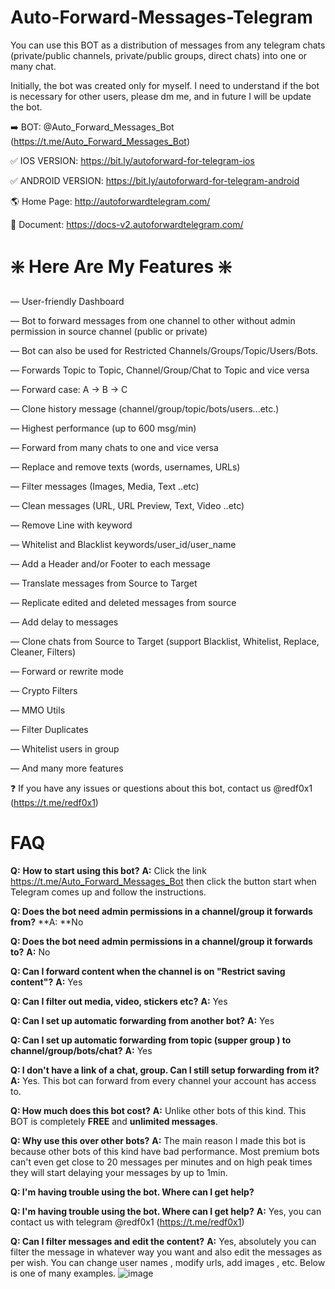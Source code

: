 # Auto-Forward-Messages-Telegram
You can use this BOT as a distribution of messages from any telegram chats (private/public channels, private/public groups, direct chats) into one or many chat.

Initially, the bot was created only for myself. I need to understand if the bot is necessary for other users, please dm me, and in future I will be update the bot.

➡️ BOT: @Auto_Forward_Messages_Bot (https://t.me/Auto_Forward_Messages_Bot)

✅ IOS VERSION: https://bit.ly/autoforward-for-telegram-ios

✅ ANDROID VERSION: https://bit.ly/autoforward-for-telegram-android

🌎 Home Page: http://autoforwardtelegram.com/

📖 Document: https://docs-v2.autoforwardtelegram.com/

# ❇️ Here Are My Features ❇️
— User-friendly Dashboard

— Bot to forward messages from one channel to other without admin permission in source channel (public or private)

— Bot can also be used for Restricted Channels/Groups/Topic/Users/Bots.

— Forwards Topic to Topic, Channel/Group/Chat to Topic and vice versa

— Forward case: A -> B -> C

— Clone history message (channel/group/topic/bots/users...etc.)

— Highest performance (up to 600 msg/min)

— Forward from many chats to one and vice versa

— Replace and remove texts (words, usernames, URLs)

— Filter messages (Images, Media, Text ..etc)

— Clean messages (URL, URL Preview, Text, Video ..etc)

— Remove Line with keyword

— Whitelist and Blacklist keywords/user_id/user_name

— Add a Header and/or Footer to each message

— Translate messages from Source to Target

— Replicate edited and deleted messages from source

— Add delay to messages

— Clone chats from Source to Target (support Blacklist, Whitelist, Replace, Cleaner, Filters)

— Forward or rewrite mode

— Crypto Filters

— MMO Utils

— Filter Duplicates

— Whitelist users in group

— And many more features

❓ If you have any issues or questions about this bot, contact us @redf0x1 (https://t.me/redf0x1)

# FAQ
**Q:** **How to start using this bot?**
**A:** Click the link https://t.me/Auto_Forward_Messages_Bot then click the button start when Telegram comes up and follow the instructions.

**Q: Does the bot need admin permissions in a channel/group it forwards from?**
**A: **No

**Q: Does the bot need admin permissions in a channel/group it forwards to?**
**A:** No

**Q: Can I forward content when the channel is on "**Restrict saving content**"?**
**A:** Yes

**Q: Can I filter out media, video, stickers etc?**
**A:** Yes

**Q: Can I set up automatic forwarding from another bot?**
**A:** Yes

**Q: Can I set up automatic forwarding from topic (supper group ) to channel/group/bots/chat?**
**A:** Yes

**Q: I don't have a link of a chat, group. Can I still setup forwarding from it?**
**A:** Yes. This bot can forward from every channel your account has access to.

**Q: How much does this bot cost?**
**A:** Unlike other bots of this kind. This BOT is completely **FREE** and **unlimited messages**.

**Q: Why use this over other bots?**
**A:** The main reason I made this bot is because other bots of this kind have bad performance. Most premium bots can't even get close to 20 messages per minutes and on high peak times they will start delaying your messages by up to 1min.

**Q: I'm having trouble using the bot. Where can I get help?**

**Q: I'm having trouble using the bot. Where can I get help?**
**A:** Yes, you can contact us with telegram @redf0x1 (https://t.me/redf0x1)

**Q: Can I filter messages and edit the content?**
**A:** Yes, absolutely you can filter the message in whatever way you want and also edit the messages as per wish. You can change user names , modify urls, add images , etc. Below is one of many examples.
![image](https://github.com/redf0x1/Auto-Forward-Messages/assets/94031200/fb345fa3-e6b8-4187-9f27-10010a8628db)

